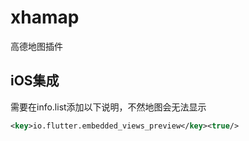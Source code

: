 # xhamap
高德地图插件

## iOS集成
需要在info.list添加以下说明，不然地图会无法显示
```xml
<key>io.flutter.embedded_views_preview</key><true/>
```
